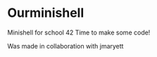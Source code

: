 # Ourminishell
Minishell for school 42
Time to make some code!

Was made in collaboration with jmaryett
